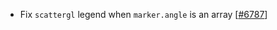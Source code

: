  - Fix `scattergl` legend when `marker.angle` is an array [[#6787](https://github.com/plotly/plotly.js/pull/6787)]
